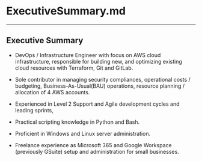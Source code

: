 # ExecutiveSummary.md

---

## Executive Summary
- DevOps / Infrastructure Engineer with focus on AWS cloud infrastructure, responsible for building new, and optimizing existing cloud resources with Terraform, Git and GitLab.

- Sole contributor in managing security compliances, operational costs / budgeting, Business-As-Usual(BAU) operations, resource planning / allocation of 4 AWS accounts.

- Experienced in Level 2 Support and Agile development cycles and leading sprints,

- Practical scripting knowledge in Python and Bash.

- Proficient in Windows and Linux server administration.

- Freelance experience as Microsoft 365 and Google Workspace (previously GSuite) setup and administration for small businesses.
